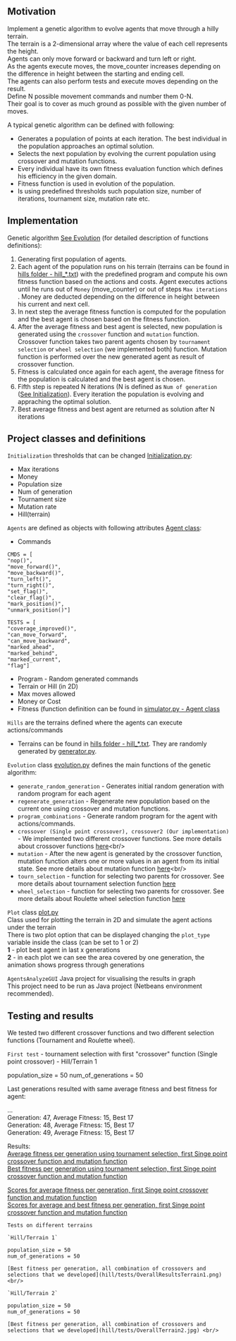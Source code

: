 ## Motivation

Implement a genetic algorithm to evolve agents that move through a hilly terrain. <br/>
The terrain is a 2-dimensional array where the value of each cell represents the height.<br/>
Agents can only move forward or backward and turn left or right.<br/>
As the agents execute moves, the move_counter increases depending on the difference in height between the starting and ending cell.<br/>
The agents can also perform tests and execute moves depending on the result.<br/>
Define N possible movement commands and number them 0-N.<br/>
Their goal is to cover as much ground as possible with the given number of moves.<br/>

A typical genetic algorithm can be defined with following:

- Generates a population of points at each iteration. The best individual in the population approaches an optimal solution.<br/>
- Selects the next population by evolving the current population using crossover and mutation functions.<br/>
- Every individual have its own fitness evaluation function which defines his efficiency in the given domain.<br/>
- Fitness function is used in evolution of the population.<br/>
- Is using predefined thresholds such population size, number of iterations, tournament size, mutation rate etc.<br/>

## Implementation

Genetic algorithm [See Evolution](#project-classes-and-definitions) (for detailed description of functions definitions): <br/>
1. Generating first population of agents. <br/>
2. Each agent of the population runs on his terrain (terrains can be found in [hills folder - hill_*.txt](hill/hills)) with the predefined program and compute his own fitness function based on the actions and costs.
Agent executes actions until he runs out of `Money` (move_counter) or out of steps `Max iterations` . Money are deducted depending on the difference in height between his current and next cell.<br/>
3. In next step the average fitness function is computed for the population and the best agent is chosen based on the fitness function. <br/>
4. After the average fitness and best agent is selected, new population is generated using the `crossover` function and `mutation` function.
Crossover function takes two parent agents chosen by `tournament selection` or `wheel selection` (we implemented both) function. Mutation function is performed over the new generated agent as result of crossover function.<br/>
5. Fitness is calculated once again for each agent, the average fitness for the population is calculated and the best agent is chosen.<br/>
6. Fifth step is repeated N iterations (N is defined as `Num of generation` ([See Initialization](#project-classes-and-definitions)). Every iteration the population is evolving and appraching the optimal solution.
7. Best average fitness and best agent are returned as solution after N iterations

## Project classes and definitions

`Initialization` thresholds that can be changed [Initialization.py](hill/initialization.py):<br/>
- Max iterations<br/>
- Money<br/>
- Population size<br/>
- Num of generation<br/>
- Tournament size<br/>
- Mutation rate<br/>
- Hill(terrain)<br/>

`Agents` are defined as objects with following attributes [Agent class](hill/simulator.py):
- Commands 
```
CMDS = [
"nop()",
"move_forward()",
"move_backward()",
"turn_left()",
"turn_right()",
"set_flag()",
"clear_flag()",
"mark_position()",
"unmark_position()"]
```
```
TESTS = [
"coverage_improved()",
"can_move_forward",
"can_move_backward",
"marked_ahead",
"marked_behind",
"marked_current",
"flag"]
```
- Program - Random generated commands
- Terrain or Hill (in 2D)
- Max moves allowed
- Money or Cost
- Fitness (function definition can be found in [simulator.py - Agent class](hill/simulator.py)

`Hills` are the terrains defined where the agents can execute actions/commands
- Terrains can be found in [hills folder - hill_*.txt](hill/hills). They are randomly generated by [generator.py](hill/generator.py).

`Evolution` class [evolution.py](hill/evolution.py) defines the main functions of the genetic algorithm:

- `generate_random_generation` - Generates initial random generation with random program for each agent <br/>
- `regenerate_generation` - Regenerate new population based on the current one using crossover and mutation functions. <br/>
- `program_combinations` - Generate random program for the agent with actions/commands. <br/>
- `crossover (Single point crossover), crossover2 (Our implementation)` - We implemented two different crossover functions. See more details about crossover functions [here](https://en.wikipedia.org/wiki/Crossover_(genetic_algorithm))<br/>
- `mutation` - After the new agent is generated by the crossover function, mutation function alters one or more values in an agent from its initial state. See more details about mutation function [here](https://en.wikipedia.org/wiki/Mutation_(genetic_algorithm))<br/>
- `tourn_selection`  - function for selecting two parents for crossover. See more details about tournament selection function [here](https://en.wikipedia.org/wiki/Tournament_selection)<br/>
- `wheel_selection` - function for selecting two parents for crossover. See more details about Roulette wheel selection function [here](http://www.edc.ncl.ac.uk/highlight/rhjanuary2007g02.php)<br/>

`Plot` class [plot.py](hill/plot.py) <br/>
Class used for plotting the terrain in 2D and simulate the agent actions under the terrain<br/>
There is two plot option that can be displayed changing the `plot_type` variable inside the class (can be set to 1 or 2)<br/>
**1** - plot best agent in last x generations<br/>
**2** - in each plot we can see the area covered by one generation, the animation shows progress through generations<br/>

`AgentsAnalyzeGUI` Java project for visualising the results in graph<br/>
This project need to be run as Java project (Netbeans environment recommended).

## Testing and results

We tested two different crossover functions and two different selection functions (Tournament and Roulette wheel).

`First test` - tournament selection with first "crossover" function (Single point crossover) - Hill/Terrain 1

population_size = 50
num_of_generations = 50

Last generations resulted with same average fitness and best fitness for agent:

...<br/>
Generation: 47, Average Fitness: 15, Best 17<br/>
Generation: 48, Average Fitness: 15, Best 17<br/>
Generation: 49, Average Fitness: 15, Best 17<br/>

Results: <br/>
[Average fitness per generation using tournament selection, first Singe point crossover function and mutation function](hill/tests/TournamentCrossover1AverageFitnessPerPopulation.JPG) <br/>
[Best fitness per generation using tournament selection, first Singe point crossover function and mutation function](hill/tests/TournamentCrossover1BestFitnessPerPopulation.JPG) <br/>

[Scores for average fitness per generation, first Singe point crossover function and mutation function](https://plot.ly/~OliveraPerunkovska/4/scores-for-average-fitness-per-generation/) <br/>
[Scores for average and best fitness per generation, first Singe point crossover function and mutation function](https://plot.ly/~OliveraPerunkovska/0/scores-for-average-and-best-fitness-per-generation/) <br/>

`Tests on different terrains` 

	`Hill/Terrain 1`
	
	population_size = 50
	num_of_generations = 50
	
	[Best fitness per generation, all combination of crossovers and selections that we developed](hill/tests/OverallResultsTerrain1.png) <br/>	
	
	`Hill/Terrain 2`
	
	population_size = 50
	num_of_generations = 50
	
	[Best fitness per generation, all combination of crossovers and selections that we developed](hill/tests/OverallTerrain2.jpg) <br/>	
